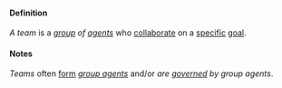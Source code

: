 #### Definition

*A team* is a *[group](https://github.com/gcassel/Modular-Organization-Terminology/blob/master/terms/group.md) of [agents](https://github.com/gcassel/Modular-Organization-Terminology/blob/master/terms/agent.md)* who [collaborate](https://github.com/gcassel/Modular-Organization-Terminology/blob/master/terms/collaborate.md) on a [specific](https://github.com/gcassel/Modular-Organization-Terminology/blob/master/terms/specific.md) [goal](https://github.com/gcassel/Modular-Organization-Terminology/blob/master/terms/goal.md).
		
#### Notes

*Teams* often [form](https://github.com/gcassel/Modular-Organization-Terminology/blob/master/terms/form.md) *[group agents](https://github.com/gcassel/Modular-Organization-Terminology/blob/master/compound-terms/group-agent.md)* and/or *are [governed](https://github.com/gcassel/Modular-Organization-Terminology/blob/master/terms/govern.md) by group agents*.  
